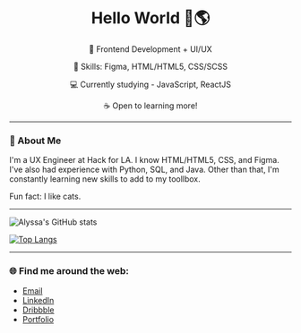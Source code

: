 <div align="center">
  
# Hello World 🌊🌎

🌱 Frontend Development + UI/UX
  
🧰 Skills: Figma, HTML/HTML5, CSS/SCSS
  
💻 Currently studying - JavaScript, ReactJS
  
☕ Open to learning more!
  
</div>

---

### 💬 About Me

I'm a UX Engineer at Hack for LA. I know HTML/HTML5, CSS, and Figma. I've also had experience with Python, SQL, and Java. Other than that, I'm constantly learning new skills to add to my toollbox. 

Fun fact: I like cats.

---

![Alyssa's GitHub stats](https://github-readme-stats.vercel.app/api?username=alyssabenipayo&count_private=true&hide=stars,contribs)


[![Top Langs](https://github-readme-stats.vercel.app/api/top-langs/?username=alyssabenipayo&layout=compact)](https://github.com/alyssabenipayo/github-readme-stats)

---

### 🌐 Find me around the web:
- [Email](mailto:alymaebenipayo@gmail.com)
- [LinkedIn](https://www.linkedin.com/in/alyssabenipayo/)
- [Dribbble](https://dribbble.com/alyssabenipayo)
- [Portfolio](https://alyssa-benipayo.webflow.io/)


